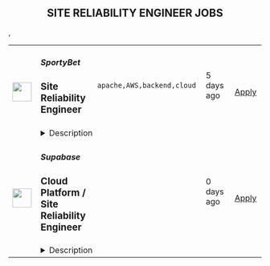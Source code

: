<div align="center"><h2>SITE RELIABILITY ENGINEER JOBS</h2></div><table><tr>
                <td width="100" height="100" rowspan="2">
                    <img src="https://remotive.com/job/1570342/logo" width="38px" height="auto">
                </td>
                <td width="300">
                    <h5>SportyBet</h5>
                    <h3>Site Reliability Engineer</h3>
                </td>
                <td width="300">
                    <code>apache,AWS,backend,cloud</code>
                </td>
                <td width="200">
                <text>5 days ago</text>
                </td>
                <td width="100" rowspan="2">
                <a href="https://remotive.com/remote-jobs/devops/site-reliability-engineer-1570342" align="right" target="_blank">Apply</a>
                </td>
            </tr>
            <tr>
                <td colspan="3">
                <details><summary>Description</summary>
                <p>Sporty's sites are some of the most popular on the internet, consistently staying in Alexa's list of top websites for the countries they operate in</p><p><br></p><p>In addition to our DevOps Team we are building a Site Reliability Team whose purpose is to focus on site reliability and security. It will also involved deployment, configuration, and monitoring, as well as the availability, latency, change management, emergency response, and capacity management of services in production.</p><p><br></p><p><strong>Our Stack</strong></p><p><br></p><p></p><ul style=""><li style="">Backend Application Framework: Spring Boot (Java Config + Embedded Tomcat)</li><li style="">Frontend Application Framework: VueJS</li><li style="">Micro Service Framework: Spring Cloud Dalston (Netflix Eureka + Netflix Eureka + Netflix Ribbon + Feign)</li><li style="">Database: AWS RDS, RDS Proxy, MONGODB</li><li style="">Public Cache: AWS ElastiCache + Redis</li><li style="">Message Queue: Apache RocketMQ, RabbitMQ</li><li style="">Distributed Scheduling: Dangdang Elastic Job</li><li style="">Data Index and Search: ElasticSearch</li><li style="">Log Real-time Visualization: ElasticSearch + Logstash + Kibana, Grafana Loki</li><li style="">Business Monitoring: Prometheus + Grafana</li><li style="">Reverse Proxy: Nginx</li><li style="">CDN: Cloudflare</li><li style="">Server Virtualization Container: AWS EKS + AWS EC2</li><li style="">Server Operation System: CentOS</li><li style="">Static File Storage: AWS S3</li><li style="">Inner DNS Resolution: AWS Route 53</li><li style="">Network Management: AWS VPC</li><li style="">Cluster Management and Scaling: AWS OpsWorks</li><li style="">Cluster Monitoring: Prometheus + AWS CloudWatch</li><li style="">HTTPS Certificate Management: AWS Certificate Manager</li><li style="">Malicious Attack Defending: AWS WAF &amp; Shield</li><li style="">Cluster Alert: AWS SNS + Slack</li><li style="">Continuous Integration/Deployment: Jenkins, Rancher, ArgoCD</li><li style="">Configuration Tool: Ansible, Chef, Salt</li></ul><p><br></p><p><strong>Responsibilities</strong></p><p><br></p><p></p><ul style=""><li style="">Work with a team of DevOps/SRE and DBA professionals</li><li style="">Improve existing infrastructure and processes in the 6 countries we’re currently deployed in as well as streamlining processes deploy to new countries in the future</li><li style="">Holistically improve all aspects of our current infrastructure including: reducing costs; streamlining environment provisioning; lowering response times and incorporating the latest techniques and technologies</li><li style="">Monitor and maintain the existing cloud infrastructure via autoscaling, automated alerts, andOpsWork and Grafana dashboards</li><li style="">Take ownership and responsibility for our cloud operation activities</li><li style="">Liaise with external security agencies for annual audits as well as perform our own internal security sweeps</li><li style="">Aid in reconfiguring existing architecture to allow for rapid deployments to new countries</li><li style="">Mentoring less experienced team members</li></ul><p><br></p><p><strong>Requirements</strong></p><p><strong><br></strong></p><p></p><ul style=""><li style="">3+ years SRE experience</li><li style="">Experience independently leading the planning and deployment of a project</li><li style="">Experienced with cloud platforms, especially AWS, including solid knowledge of how to utilize cloud resources to fulfill the demand from other teams and production</li><li style="">A sound understanding of modern Micro Services and Service Mesh concepts</li><li style="">Experience managing Kubernetes, including CI / CD with Kubernetes</li><li style="">Solid networking knowledge, especially the TCP / IP stack and HTTP protocol</li><li style="">A strong understanding of cache, including CDN, HTTP cache, Redis / Memcached</li><li style="">Excellent troubleshooting skills, including Linux OS issue diagnosis and OS parameter optimization, JVM optimization would be highly advantageous</li><li style="">Experienced with CloudNative Monitoring solution in Large distributed system using observation model</li></ul><p><br></p><p><strong>Benefits</strong></p><p><br></p><p>Quarterly and flash bonuses</p><p>Flexible working hours</p><p>Top-of-the-line equipment</p><p>Education allowance</p><p>Referral bonuses</p><p>28 days paid annual leave</p><p>Annual company retreat - we all went to Dubai in 2022 and are planning 2 more retreats for 2023!</p><p>Highly talented, dependable co-workers in a global, multicultural organisation</p><p>Payment via DEEL, a world class online wallet system </p><p>We score 100% on The Joel Test</p><p>Our teams are small enough for you to be impactful</p><p>Our business is globally established and successful, offering stability and security to our Team Members</p>
<img src="https://remotive.com/job/track/1570342/blank.gif?source=public_api" alt=""/>
                </details>
                </td>
            </tr>,<tr>
                <td width="100" height="100" rowspan="2">
                    <img src="https://pbs.twimg.com/profile_images/1397471927132844033/jN-wuufb_400x400.jpg" width="38px" height="auto">
                </td>
                <td width="300">
                    <h5>Supabase</h5>
                    <h3>Cloud Platform / Site Reliability Engineer</h3>
                </td>
                <td width="300">
                    <code></code>
                </td>
                <td width="200">
                <text>0 days ago</text>
                </td>
                <td width="100" rowspan="2">
                <a href="https://boards.greenhouse.io/supabase/jobs/4307459004" align="right" target="_blank">Apply</a>
                </td>
            </tr>
            <tr>
                <td colspan="3">
                <details><summary>Description</summary>
                
    <div class="content-intro"><p><img src="https://pbs.twimg.com/media/FIdU8GJWQAUGWRA?format=jpg&amp;name=small" alt="Join Supabase" width="680" height="453"></p></div>

    <p>Supabase is an Open Source and fully remote company building developer tools for databases.</p>
<p>We are seeking experienced Cloud Platform Engineers/Site Reliability Engineers to manage our hosted cloud offering which is currently serving over 40k postgres instances and is growing at a rate of 10% each month.</p>
<h3>You will:</h3>
<ul>
<li>Help build the Supabase Cloud offering.</li>
<li>Improve our system architecture to reduce costs while balancing security and performance.</li>
<li>Work on designing and tracking metrics for platform uptime.</li>
<li>Increase observability into our system by capturing relevant metrics and logs.</li>
<li>Implement and maintain intrusion detection, automated remediation and patch management systems.</li>
<li>Design CI/CD systems to speed up deployments with proper change and release management processes.</li>
<li>Work on our SOC2 and GDPR compliance initiatives.</li>
</ul>
<h3>You are:</h3>
<ul>
<li>5+ years experience in SRE/DevOps/Cloud Infrastructure</li>
<li>Experience of managing large deployments on AWS</li>
<li>Knowledge of networking</li>
<li>Experience with Infrastructure as Code tools</li>
</ul>
<p><strong>We offer:</strong></p>
<ul>
<li>100% remote work from anywhere in the world. No location-based adjustment to your salary.</li>
<li>Autonomous work. We work collaboratively on projects, but you set your own pace.</li>
<li>Health, Vision and Dental benefits. Supabase covers 100% of the cost for employees and 80% for dependents</li>
<li>Generous Tech Allowance for any office setup you need</li>
<li>Annual Education Allowance</li>
<li>Annually run off-sites.</li>
</ul>
<p>We are a fully remote and globally distributed team. We hire internationally, inside and outside of the United States. We have a global salary structure vs location based pay adjustments and highly appreciate compensation transparency initiatives. The estimated salary range for this role is: $139,000 - $164,000 USD. The estimated total compensation: $150,000 -- $250,000 USD. &nbsp;</p>

    

    <div class="content-conclusion"><h3>BUILD IN A WEEKEND. SCALE TO BILLIONS</h3>
<p>Supabase adds auth, realtime, and restful APIs to Postgres without a single line of code.</p>
<p>Each project within Supabase is an isolated&nbsp;Postgres cluster, allowing customers to scale independently, while still providing the features that you need to build: instant database setup, auth, row level security, realtime data streams, auto-generating APIs, and a simple to use web interface.</p>
<p>We are a fully remote company.</p>
<p>Key Tech: Javascript, Typescript, Go, Elixir, PostgREST (haskell), Postgres, Pulumi.</p>
<h3><a id="about-the-team" class="anchor"></a>About the team</h3>
<ul>
<li>We're a startup. It's unstructured.</li>
<li>Collectively founded more than a dozen venture-backed companies.</li>
<li>More than 10 different nationalities.</li>
<li>We deeply believe in <a href="https://supabase.com/blog/2022/03/25/should-i-open-source-my-company" target="_blank">the efficacy of collaborative open source</a>. We support existing communities and tools, rather than building "yet another xx".</li>
<li>We "dogfood" everything. If you use it in your project, we use it in Supabase.</li>
</ul>
<h2><a id="process" class="anchor"></a>Process</h2>
<ul>
<li>The entire process is fully remote and all communication will happen over email or via video chat.</li>
<li>Once you've submitted your application, the team will review your submission, and may reach out for a short screening interview over video call.</li>
<li>If you pass the screen you will be invited to up to four follow up interviews. The calls:
<ul>
<li>usually take between 20-45 minutes each depending on the interviewer.</li>
<li>are all 1:1.</li>
<li>will be with both founders, a member of either the growth or engineering team (depending on the role), and usually one other person from your immediate team or function.</li>
</ul>
</li>
<li>Once the interviews are over, the team will meet to discuss several roles and candidates and may:
<ul>
<li>ask one or two follow-up questions over email or a quick call.</li>
<li>go directly to making an offer.</li>
</ul>
</li>
</ul>
<h2>&nbsp;</h2></div>

                </details>
                </td>
            </tr></table>